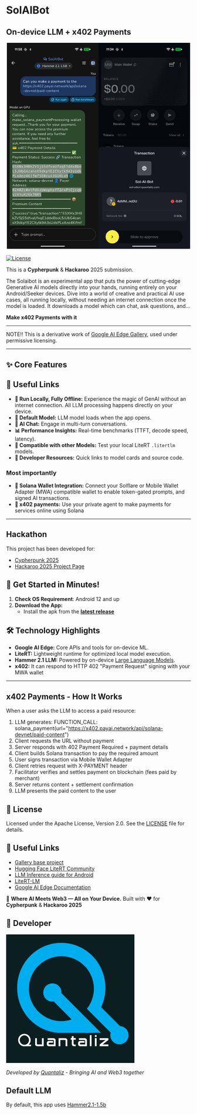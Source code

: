 # SolAIBot
## On-device LLM + x402 Payments

<div align="center">
<img src="../images/SolAIBot1-Result.png" width="250" alt="App Interface" /><img src="../images/SolAIBot2-Sign.png" width="250" alt="Payment Feature" />
</div>

[![License](https://img.shields.io/badge/License-Apache%202.0-blue.svg)](LICENSE)

This is a **Cypherpunk** & **Hackaroo** 2025 submission.

The Solaibot is an experimental app that puts the power of cutting-edge Generative AI models directly into your hands, running entirely on your Android/Seeker devices. Dive into a world of creative and practical AI use cases, all running locally, without needing an internet connection once the model is loaded. It downloads a model which can chat, ask questions, and...

**Make x402 Payments with it**

---

NOTE!! This is a derivative work of [Google AI Edge Gallery](https://github.com/google-ai-edge/gallery), used under permissive licensing.

---
## ✨ Core Features

## 🔗 Useful Links
*   **📱 Run Locally, Fully Offline:** Experience the magic of GenAI without an internet connection. All LLM processing happens directly on your device.
*   **🤖 Default Model:** LLM model loads when the app opens.
*   **💬 AI Chat:** Engage in multi-turn conversations.
*   **📊 Performance Insights:** Real-time benchmarks (TTFT, decode speed, latency).
*   **🧩 Compatible with other Models:** Test your local LiteRT `.litertlm` models.
*   **🔗 Developer Resources:** Quick links to model cards and source code.

### Most importantly
*   **🔐 Solana Wallet Integration:** Connect your Solflare or Mobile Wallet Adapter (MWA) compatible wallet to enable token-gated prompts, and signed AI transactions.
*   **🧾 x402 payments:** Use your private agent to make payments for services online using Solana
---

## Hackathon
This project has been developed for:
* [Cypherpunk 2025](https://www.colosseum.com/cypherpunk)
* [Hackaroo 2025 Project Page](https://www.hackaroo.xyz)

## 🏁 Get Started in Minutes!

1. **Check OS Requirement**: Android 12 and up
2.  **Download the App:**
    - Install the apk from the [**latest release**](https://github.com/quantaliz/solaibot/releases/latest/)

## 🛠️ Technology Highlights

* **Google AI Edge:** Core APIs and tools for on-device ML.
* **LiteRT:** Lightweight runtime for optimized local model execution.
* **Hammer 2.1 LLM:** Powered by on-device [Large Language Models](https://huggingface.co/litert-community/Hammer2.1-1.5b/).
* **x402:** It can respond to HTTP 402 "Payment Request" signing with your MWA wallet

---

## x402 Payments - How It Works

When a user asks the LLM to access a paid resource:

1. LLM generates: FUNCTION_CALL: solana_payment(url="https://x402.payai.network/api/solana-devnet/paid-content")
2. Client requests the URL without payment
3. Server responds with 402 Payment Required + payment details
4. Client builds Solana transaction to pay the required amount
5. User signs transaction via Mobile Wallet Adapter
6. Client retries request with X-PAYMENT header
7. Facilitator verifies and settles payment on blockchain (fees paid by merchant)
8. Server returns content + settlement confirmation
9. LLM presents the paid content to the user

## 📄 License

Licensed under the Apache License, Version 2.0. See the [LICENSE](LICENSE) file for details.

## 🔗 Useful Links

* [Gallery base project](https://github.com/google-ai-edge/gallery/)
* [Hugging Face LiteRT Community](https://huggingface.co/litert-community)
* [LLM Inference guide for Android](https://ai.google.dev/edge/mediapipe/solutions/genai/llm_inference/android)
* [LiteRT-LM](https://github.com/google-ai-edge/LiteRT-LM)
* [Google AI Edge Documentation](https://ai.google.dev/edge)

🚀 **Where AI Meets Web3 — All on Your Device.**
Built with ❤️ for **Cypherpunk** & **Hackaroo 2025**

## 👤 Developer
![Quantaliz](../images/Quantaliz.png)

*Developed by [Quantaliz](https://www.quantaliz.com) - Bringing AI and Web3 together*

## Default LLM
By default, this app uses [Hammer2.1-1.5b](https://huggingface.co/MadeAgents/Hammer2.1-1.5b)